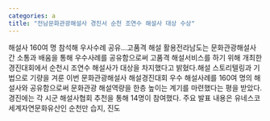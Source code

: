```yaml
---
categories: a
title: "전남문화관광해설사 경진서 순천 조연수 해설사 대상 수상"
---
```

해설사 160여 명 참석해 우사수례 공유…고품격 해설 활용전라남도는 문화관광해설사 간 소통과 배움을 통해 우수사례를 공유함으로써 고품격 해설서비스를 하기 위해 개최한 경진대회에서 순천시 조연수 해설사가 대상을 차지했다고 밝혔다.해설 스토리텔링과 기법으로 기량을 겨룬 이번 문화관광해설사 해설경진대회 우수 해설사례를 160여 명의 해설사와 공유함으로써 문화관광 해설역량을 한층 높이는 계기를 마련했다는 평을 받았다.경진에는 각 시군 해설사협회 추천을 통해 14명이 참여했다. 주요 발표 내용은 유네스코 세계자연문화유산인 순천만 습지, 진도
